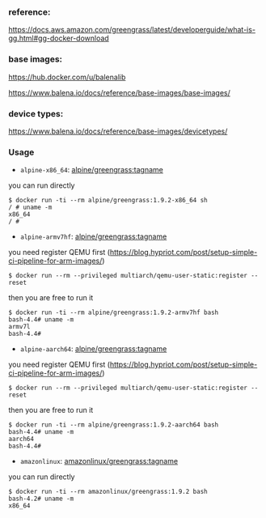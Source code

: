 ### reference: 

https://docs.aws.amazon.com/greengrass/latest/developerguide/what-is-gg.html#gg-docker-download

### base images: 

https://hub.docker.com/u/balenalib

https://www.balena.io/docs/reference/base-images/base-images/

### device types: 

https://www.balena.io/docs/reference/base-images/devicetypes/

### Usage

- `alpine-x86_64`:  [alpine/greengrass:tagname](https://cloud.docker.com/u/alpine/repository/docker/alpine/greengrass)

you can run directly 

```
$ docker run -ti --rm alpine/greengrass:1.9.2-x86_64 sh
/ # uname -m 
x86_64
/ # 
```

- `alpine-armv7hf`:  [alpine/greengrass:tagname](https://cloud.docker.com/u/alpine/repository/docker/alpine/greengrass)

you need register QEMU first (https://blog.hypriot.com/post/setup-simple-ci-pipeline-for-arm-images/)

```
$ docker run --rm --privileged multiarch/qemu-user-static:register --reset
```

then you are free to run it

```
$ docker run -ti --rm alpine/greengrass:1.9.2-armv7hf bash
bash-4.4# uname -m 
armv7l
bash-4.4# 
```

- `alpine-aarch64`:  [alpine/greengrass:tagname](https://cloud.docker.com/u/alpine/repository/docker/alpine/greengrass)

you need register QEMU first (https://blog.hypriot.com/post/setup-simple-ci-pipeline-for-arm-images/)

```
$ docker run --rm --privileged multiarch/qemu-user-static:register --reset
```

then you are free to run it

```
$ docker run -ti --rm alpine/greengrass:1.9.2-aarch64 bash
bash-4.4# uname -m
aarch64
bash-4.4# 
```

- `amazonlinux`:  [amazonlinux/greengrass:tagname](https://cloud.docker.com/u/amazonlinux/repository/docker/amazonlinux/greengrass)

you can run directly

```
$ docker run -ti --rm amazonlinux/greengrass:1.9.2 bash 
bash-4.2# uname -m
x86_64
```
